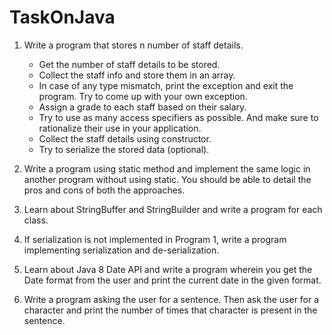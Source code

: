 # TaskOnJava
1. Write a program that stores n number of staff details.
    * Get the number of staff details to be stored.
    * Collect the staff info and store them in an array.
    * In case of any type mismatch, print the exception and exit the program. Try to come up with your own exception.
    * Assign a grade to each staff based on their salary.
    * Try to use as many access specifiers as possible. And make sure to rationalize their use in your application.
    * Collect the staff details using constructor.
    * Try to serialize the stored data (optional).

2. Write a program using static method and implement the same logic in another program without using static. You should be able to detail the pros and cons of both the approaches.

3. Learn about StringBuffer and StringBuilder and write a program for each class.

4. If serialization is not implemented in Program 1, write a program implementing serialization and de-serialization.

5. Learn about Java 8 Date API and write a program wherein you get the Date format from the user and print the current date in the given format.

6. Write a program asking the user for a sentence. Then ask the user for a character and print the number of times that character is present in the sentence.
